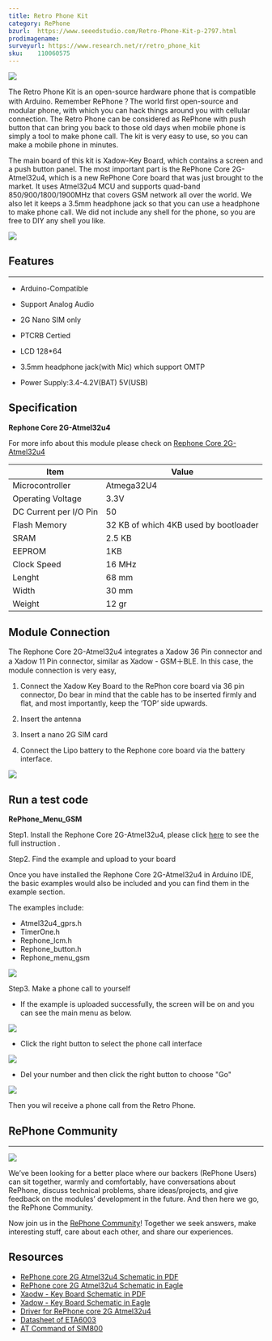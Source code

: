 ```yaml
---
title: Retro Phone Kit
category: RePhone
bzurl:  https://www.seeedstudio.com/Retro-Phone-Kit-p-2797.html
prodimagename:
surveyurl: https://www.research.net/r/retro_phone_kit
sku:    110060575
---
```

![](https://github.com/SeeedDocument/Retro_Phone_Kit/raw/master/img/Retro%20Phone%20Kit.jpg)

The Retro Phone Kit is an open-source hardware phone that is compatible with Arduino. Remember RePhone？The world first open-source and modular phone, with which you can hack things around you with cellular connection. The Retro Phone can be considered as RePhone with push button that can bring you back to those old days when mobile phone is simply a tool to make phone call. The kit is very easy to use, so you can make a mobile phone in minutes.

The main board of this kit is Xadow-Key Board, which contains a screen and a push button panel. The most important part is the RePhone Core 2G-Atmel32u4, which is a new RePhone Core board that was just brought to the market. It uses Atmel32u4 MCU and supports quad-band 850/900/1800/1900MHz that covers GSM network all over the world. We also let it keeps a 3.5mm headphone jack so that you can use a headphone to make phone call. We did not include any shell for the phone, so you are free to DIY any shell you like.

[![](https://github.com/SeeedDocument/Seeed-WiKi/raw/master/docs/images/300px-Get_One_Now_Banner-ragular.png)](https://www.seeedstudio.com/Retro-Phone-Kit-p-2797.html)

## Features
---
- Arduino-Compatible

- Support Analog Audio

- 2G Nano SIM only

- PTCRB Certied

- LCD 128*64

- 3.5mm headphone jack(with Mic) which support OMTP

- Power Supply:3.4-4.2V(BAT) 5V(USB)

## Specification

**Rephone Core 2G-Atmel32u4**

For more info about this module please check on [Rephone Core 2G-Atmel32u4](http://wiki.seeed.cc/RePhone_core_2G-Atmel32u4/)

|Item|	Value|
|---|---|
|Microcontroller|	Atmega32U4|
|Operating Voltage|	3.3V|
|DC Current per I/O Pin	|50|
|Flash Memory	|32 KB of which 4KB used by bootloader|
|SRAM	|2.5 KB
|EEPROM|	1KB
|Clock Speed	|16 MHz
|Lenght	|68 mm
|Width	|30 mm
|Weight	|12 gr

## Module Connection
The Rephone Core 2G-Atmel32u4  integrates a Xadow 36 Pin connector and a Xadow 11 Pin connector, similar as Xadow - GSM＋BLE. In this case, the module connection is very easy,

1. Connect the Xadow Key Board  to the RePhon core board via 36 pin connector, Do bear in mind that the cable has to be inserted firmly and flat, and most importantly, keep the ‘TOP’ side upwards.

2. Insert the antenna

3. Insert a nano 2G SIM card

4. Connect the Lipo battery to the Rephone core board via the battery interface.

![](https://github.com/SeeedDocument/Retro_Phone_Kit/raw/master/img/IMG_2275.JPG)

## Run a test code

**RePhone_Menu_GSM**

Step1. Install the Rephone Core 2G-Atmel32u4, please click [here](http://wiki.seeed.cc/RePhone_core_2G-Atmel32u4/#arduino-ide) to see the full instruction .

Step2. Find the example and upload to your board

Once you have installed the Rephone Core 2G-Atmel32u4 in Arduino IDE, the basic examples would also be included and you can find them in the example section.

The examples include:
- Atmel32u4_gprs.h
- TimerOne.h
- Rephone_lcm.h
- Rephone_button.h
- Rephone_menu_gsm

![](https://github.com/SeeedDocument/Retro_Phone_Kit/raw/master/img/Example%20code.png)

Step3.  Make a phone call to yourself

- If the example is uploaded successfully, the screen will be on and you can see the main menu as below.

![](https://github.com/SeeedDocument/Retro_Phone_Kit/raw/master/img/Main%20Manu.JPG)

- Click the right button to select the phone call interface

![](https://github.com/SeeedDocument/Retro_Phone_Kit/raw/master/img/Call.JPG)

- Del your number and then click the right button to choose "Go"

![](https://github.com/SeeedDocument/Retro_Phone_Kit/raw/master/img/Del.JPG)

Then you wil receive a phone call from the Retro Phone.

##  RePhone Community
---
[![](https://github.com/SeeedDocument/RePhone_Lumi_Kit/raw/master/img/RePhone_Community-2.png)](http://www.seeedstudio.com/forum/viewforum.php?f=71&amp;sid=b70f8138c89becf7701260bb41faf9f4)

We’ve been looking for a better place where our backers (RePhone Users) can sit together, warmly and comfortably, have conversations about RePhone, discuss technical problems, share ideas/projects, and give feedback on the modules’ development in the future. And then here we go, the RePhone Community.

Now join us in the [RePhone Community](http://www.seeedstudio.com/forum/viewforum.php?f=71&amp;sid=b70f8138c89becf7701260bb41faf9f4)! Together we seek answers, make interesting stuff, care about each other, and share our experiences.


## Resources

- [RePhone core 2G Atmel32u4 Schematic in PDF](https://github.com/SeeedDocument/Retro_Phone_Kit/raw/master/res/RePhone%20core%202G-Atmel32u4%20v1.0.pdf)
- [RePhone core 2G Atmel32u4 Schematic in Eagle](https://github.com/SeeedDocument/Retro_Phone_Kit/raw/master/res/RePhone%20core%202G-Atmel32u4%20v1.0_Eagle.zip)
- [Xaodw - Key Board Schematic in PDF](https://github.com/SeeedDocument/Retro_Phone_Kit/raw/master/res/Xadow%20-%20Key%20Board%20v1.0.pdf)
- [Xadow - Key Board Schematic in Eagle](https://github.com/SeeedDocument/Retro_Phone_Kit/raw/master/res/202001232_PCBA%3BXadow%20-%20Key%20Board_Eagle.zip)
- [Driver for RePhone core 2G Atmel32u4](https://github.com/SeeedDocument/Retro_Phone_Kit/raw/master/res/RePhone%20core%202G-Atmel32u4%20driver.zip)
- [Datasheet of ETA6003](https://github.com/SeeedDocument/Retro_Phone_Kit/raw/master/res/ETA6003.pdf)
- [AT Command of SIM800](https://github.com/SeeedDocument/Retro_Phone_Kit/raw/master/res/SIM800_AT.pdf)
